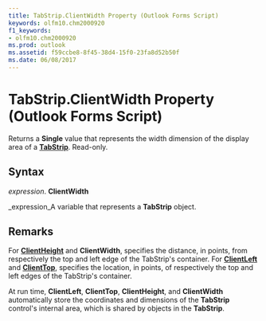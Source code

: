 ```yaml
---
title: TabStrip.ClientWidth Property (Outlook Forms Script)
keywords: olfm10.chm2000920
f1_keywords:
- olfm10.chm2000920
ms.prod: outlook
ms.assetid: f59ccbe8-8f45-38d4-15f0-23fa8d52b50f
ms.date: 06/08/2017
---
```



# TabStrip.ClientWidth Property (Outlook Forms Script)

Returns a  **Single** value that represents the width dimension of the display area of a **[TabStrip](Outlook.tabstrip.md)**. Read-only.


## Syntax

 _expression_. **ClientWidth**

 _expression_A variable that represents a  **TabStrip** object.


## Remarks

For  **[ClientHeight](Outlook.tabstrip.clientheight.md)** and **ClientWidth**, specifies the distance, in points, from respectively the top and left edge of the TabStrip's container. For  **[ClientLeft](Outlook.tabstrip.clientleft.md)** and **[ClientTop](Outlook.tabstrip.clienttop.md)**, specifies the location, in points, of respectively the top and left edges of the TabStrip's container.

At run time,  **ClientLeft**,  **ClientTop**,  **ClientHeight**, and  **ClientWidth** automatically store the coordinates and dimensions of the **TabStrip** control's internal area, which is shared by objects in the **TabStrip**.


